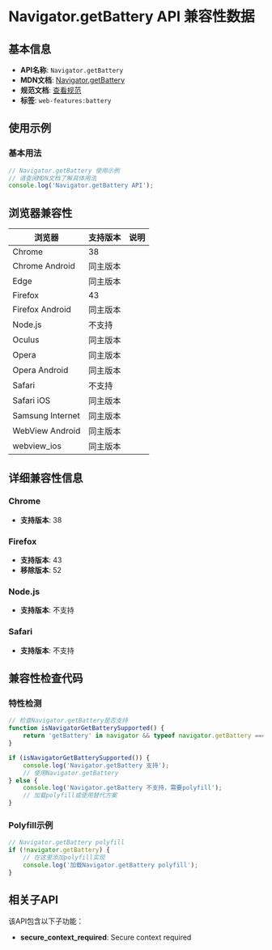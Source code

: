 # Navigator.getBattery API 兼容性数据

## 基本信息

- **API名称**: `Navigator.getBattery`
- **MDN文档**: [Navigator.getBattery](https://developer.mozilla.org/docs/Web/API/Navigator/getBattery)
- **规范文档**: [查看规范](https://w3c.github.io/battery/#dom-navigator-getbattery)
- **标签**: `web-features:battery`

## 使用示例

### 基本用法

```javascript
// Navigator.getBattery 使用示例
// 请查阅MDN文档了解具体用法
console.log('Navigator.getBattery API');
```

## 浏览器兼容性

| 浏览器 | 支持版本 | 说明 |
|--------|----------|------|
| Chrome | 38 |  |
| Chrome Android | 同主版本 |  |
| Edge | 同主版本 |  |
| Firefox | 43 |  |
| Firefox Android | 同主版本 |  |
| Node.js | 不支持 |  |
| Oculus | 同主版本 |  |
| Opera | 同主版本 |  |
| Opera Android | 同主版本 |  |
| Safari | 不支持 |  |
| Safari iOS | 同主版本 |  |
| Samsung Internet | 同主版本 |  |
| WebView Android | 同主版本 |  |
| webview_ios | 同主版本 |  |

## 详细兼容性信息

### Chrome

- **支持版本**: 38

### Firefox

- **支持版本**: 43
- **移除版本**: 52

### Node.js

- **支持版本**: 不支持

### Safari

- **支持版本**: 不支持

## 兼容性检查代码

### 特性检测

```javascript
// 检查Navigator.getBattery是否支持
function isNavigatorGetBatterySupported() {
    return 'getBattery' in navigator && typeof navigator.getBattery === 'function';
}

if (isNavigatorGetBatterySupported()) {
    console.log('Navigator.getBattery 支持');
    // 使用Navigator.getBattery
} else {
    console.log('Navigator.getBattery 不支持，需要polyfill');
    // 加载polyfill或使用替代方案
}
```

### Polyfill示例

```javascript
// Navigator.getBattery polyfill
if (!navigator.getBattery) {
    // 在这里添加polyfill实现
    console.log('加载Navigator.getBattery polyfill');
}
```

## 相关子API

该API包含以下子功能：

- **secure_context_required**: Secure context required


